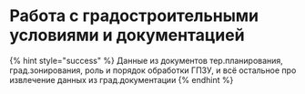 # Работа с градостроительными условиями и документацией

{% hint style="success" %}
Данные из документов тер.планирования, град.зонирования, роль и порядок обработки ГПЗУ, и всё остальное про извлечение данных из град.документации
{% endhint %}


